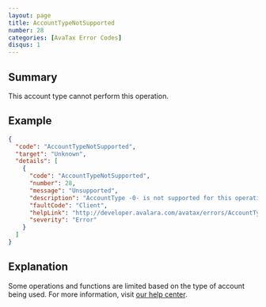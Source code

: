 ```yaml
---
layout: page
title: AccountTypeNotSupported
number: 28
categories: [AvaTax Error Codes]
disqus: 1
---
```


## Summary

This account type cannot perform this operation.

## Example

```json
{
  "code": "AccountTypeNotSupported",
  "target": "Unknown",
  "details": [
    {
      "code": "AccountTypeNotSupported",
      "number": 28,
      "message": "Unsupported",
      "description": "AccountType -0- is not supported for this operation.",
      "faultCode": "Client",
      "helpLink": "http://developer.avalara.com/avatax/errors/AccountTypeNotSupported",
      "severity": "Error"
    }
  ]
}
```

## Explanation

Some operations and functions are limited based on the type of account being used. For more information, visit [our help center](https://help.avalara.com/).

